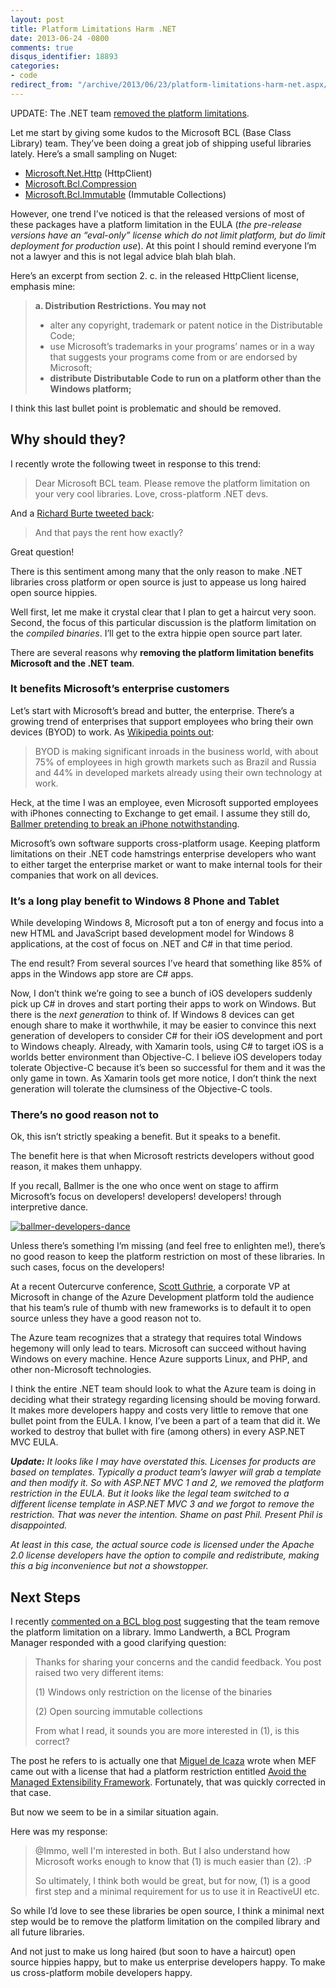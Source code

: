 ```yaml
---
layout: post
title: Platform Limitations Harm .NET
date: 2013-06-24 -0800
comments: true
disqus_identifier: 18893
categories:
- code
redirect_from: "/archive/2013/06/23/platform-limitations-harm-net.aspx/"
---
```


UPDATE: The .NET team [removed the platform
limitations](http://blogs.msdn.com/b/dotnet/archive/2013/11/13/pcl-and-net-nuget-libraries-are-now-enabled-for-xamarin.aspx).

Let me start by giving some kudos to the Microsoft BCL (Base Class
Library) team. They’ve been doing a great job of shipping useful
libraries lately. Here’s a small sampling on Nuget:

-   [Microsoft.Net.Http](https://nuget.org/packages/Microsoft.Net.Http)
    (HttpClient)
-   [Microsoft.Bcl.Compression](https://nuget.org/packages/Microsoft.Bcl.Compression/ "Microsoft BCL Compression")
-   [Microsoft.Bcl.Immutable](https://nuget.org/packages/Microsoft.Bcl.Immutable/ "Immutable collections")
    (Immutable Collections)

However, one trend I’ve noticed is that the released versions of most of
these packages have a platform limitation in the EULA (*the pre-release
versions have an “eval-only” license which do not limit platform, but do
limit deployment for production use*). At this point I should remind
everyone I’m not a lawyer and this is not legal advice blah blah blah.

Here’s an excerpt from section 2. c. in the released HttpClient license,
emphasis mine:

> **a. Distribution Restrictions. You may not**
>
> -   alter any copyright, trademark or patent notice in the
>     Distributable Code;
> -   use Microsoft’s trademarks in your programs’ names or in a way
>     that suggests your programs come from or are endorsed by
>     Microsoft;
> -   **distribute Distributable Code to run on a platform other than
>     the Windows platform;**

I think this last bullet point is problematic and should be removed.

Why should they?
----------------

I recently wrote the following tweet in response to this trend:

> Dear Microsoft BCL team. Please remove the platform limitation on your
> very cool libraries. Love, cross-platform .NET devs.

And a [Richard Burte tweeted
back](https://twitter.com/arebee/status/349214825802506240 "Tweet"):

> And that pays the rent how exactly?

Great question!

There is this sentiment among many that the only reason to make .NET
libraries cross platform or open source is just to appease us long
haired open source hippies.

Well first, let me make it crystal clear that I plan to get a haircut
very soon. Second, the focus of this particular discussion is the
platform limitation on the *compiled binaries*. I’ll get to the extra
hippie open source part later.

There are several reasons why **removing the platform limitation
benefits Microsoft and the .NET team**.

### It benefits Microsoft’s enterprise customers

Let’s start with Microsoft’s bread and butter, the enterprise. There’s a
growing trend of enterprises that support employees who bring their own
devices (BYOD) to work. As [Wikipedia points
out](http://en.wikipedia.org/wiki/Bring_your_own_device "BYOD on Wikipedia"):

> BYOD is making significant inroads in the business world, with about
> 75% of employees in high growth markets such as Brazil and Russia and
> 44% in developed markets already using their own technology at work.

Heck, at the time I was an employee, even Microsoft supported employees
with iPhones connecting to Exchange to get email. I assume they still
do, [Ballmer pretending to break an iPhone
notwithstanding](http://gizmodo.com/5357235/ballmer-busts-microsoft-staffer-taking-his-photo-with-an-iphoneuh-oh "Ballmer pretends to break iPhone").

Microsoft’s own software supports cross-platform usage. Keeping platform
limitations on their .NET code hamstrings enterprise developers who want
to either target the enterprise market or want to make internal tools
for their companies that work on all devices.

### It’s a long play benefit to Windows 8 Phone and Tablet

While developing Windows 8, Microsoft put a ton of energy and focus into
a new HTML and JavaScript based development model for Windows 8
applications, at the cost of focus on .NET and C\# in that time period.

The end result? From several sources I’ve heard that something like 85%
of apps in the Windows app store are C\# apps.

Now, I don’t think we’re going to see a bunch of iOS developers suddenly
pick up C\# in droves and start porting their apps to work on Windows.
But there is the *next generation* to think of. If Windows 8 devices can
get enough share to make it worthwhile, it may be easier to convince
this next generation of developers to consider C\# for their iOS
development and port to Windows cheaply. Already, with Xamarin tools,
using C\# to target iOS is a worlds better environment than Objective-C.
I believe iOS developers today tolerate Objective-C because it’s been so
successful for them and it was the only game in town. As Xamarin tools
get more notice, I don’t think the next generation will tolerate the
clumsiness of the Objective-C tools.

### There’s no good reason not to

Ok, this isn’t strictly speaking a benefit. But it speaks to a benefit.

The benefit here is that when Microsoft restricts developers without
good reason, it makes them unhappy.

If you recall, Ballmer is the one who once went on stage to affirm
Microsoft’s focus on developers! developers! developers! through
interpretive dance.

[![ballmer-developers-dance](http://haacked.com/images/haacked_com/WindowsLiveWriter/PlatformLimitations_ACF1/ballmer-developers-dance_thumb.gif "ballmer-developers-dance")](http://haacked.com/images/haacked_com/WindowsLiveWriter/PlatformLimitations_ACF1/ballmer-developers-dance_2.gif)

Unless there’s something I’m missing (and feel free to enlighten me!),
there’s no good reason to keep the platform restriction on most of these
libraries. In such cases, focus on the developers!

At a recent Outercurve conference, [Scott
Guthrie](http://weblogs.asp.net/scottgu/ "Scott Guthrie's blog"), a
corporate VP at Microsoft in change of the Azure Development platform
told the audience that his team’s rule of thumb with new frameworks is
to default it to open source unless they have a good reason not to.

The Azure team recognizes that a strategy that requires total Windows
hegemony will only lead to tears. Microsoft can succeed without having
Windows on every machine. Hence Azure supports Linux, and PHP, and other
non-Microsoft technologies.

I think the entire .NET team should look to what the Azure team is doing
in deciding what their strategy regarding licensing should be moving
forward. It makes more developers happy and costs very little to remove
that one bullet point from the EULA. I know, I’ve been a part of a team
that did it. We worked to destroy that bullet with fire (among others)
in every ASP.NET MVC EULA.

***Update:** It looks like I may have overstated this. Licenses for
products are based on templates. Typically a product team’s lawyer will
grab a template and then modify it. So with ASP.NET MVC 1 and 2, we
removed the platform restriction in the EULA. But it looks like the
legal team switched to a different license template in ASP.NET MVC 3 and
we forgot to remove the restriction. That was never the intention. Shame
on past Phil. Present Phil is disappointed.*

*At least in this case, the actual source code is licensed under the
Apache 2.0 license developers have the option to compile and
redistribute, making this a big inconvenience but not a showstopper.*

Next Steps
----------

I recently [commented on a BCL blog
post](http://blogs.msdn.com/b/dotnet/archive/2013/06/24/please-welcome-immutablearray.aspx "Immutable collections")
suggesting that the team remove the platform limitation on a library.
Immo Landwerth, a BCL Program Manager responded with a good clarifying
question:

> Thanks for sharing your concerns and the candid feedback. You post
> raised two very different items:
>
> ​(1) Windows only restriction on the license of the binaries
>
> ​(2) Open sourcing immutable collections
>
> From what I read, it sounds you are more interested in (1), is this
> correct?

The post he refers to is actually one that [Miguel de
Icaza](http://tirania.org/blog/ "Miguel's Blog") wrote when MEF came out
with a license that had a platform restriction entitled [Avoid the
Managed Extensibility
Framework](http://tirania.org/blog/archive/2008/Sep-07.html "Miguel's Blog Post").
Fortunately, that was quickly corrected in that case.

But now we seem to be in a similar situation again.

Here was my response:

> @Immo, well I'm interested in both. But I also understand how
> Microsoft works enough to know that (1) is much easier than (2). :P
>
> So ultimately, I think both would be great, but for now, (1) is a good
> first step and a minimal requirement for us to use it in ReactiveUI
> etc.

So while I’d love to see these libraries be open source, I think a
minimal next step would be to remove the platform limitation on the
compiled library and all future libraries.

And not just to make us long haired (but soon to have a haircut) open
source hippies happy, but to make us enterprise developers happy. To
make us cross-platform mobile developers happy.

